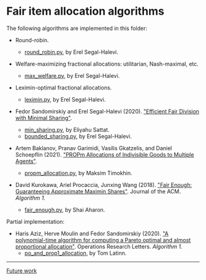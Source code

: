 # Fair item allocation algorithms

The following algorithms are implemented in this folder:

* Round-robin.
  * [round_robin.py](round_robin.py), by Erel Segal-Halevi.

* Welfare-maximizing fractional allocations: utilitarian, Nash-maximal, etc.
  * [max_welfare.py](max_welfare.py), by Erel Segal-Halevi.

* Leximin-optimal fractional allocations.
  * [leximin.py](leximin.py), by Erel Segal-Halevi.

* Fedor Sandomirskiy and Erel Segal-Halevi (2020).
["Efficient Fair Division with Minimal Sharing"](https://arxiv.org/abs/1908.01669).
  * [min_sharing.py](min_sharing.py), by Eliyahu Sattat.
  * [bounded_sharing.py](bounded_sharing.py), by Erel Segal-Halevi.

* Artem Baklanov, Pranav Garimidi, Vasilis Gkatzelis, and Daniel Schoepflin (2021).
  ["PROPm Allocations of Indivisible Goods to Multiple Agents"](https://arxiv.org/abs/2105.11348).
  * [propm_allocation.py](propm_allocation.py), by Maksim Timokhin.

* David Kurokawa, Ariel Procaccia, Junxing Wang (2018).
["Fair Enough: Guaranteeing Approximate Maximin Shares"](https://dl.acm.org/doi/abs/10.1145/3140756).
Journal of the ACM.   *Algorithm 1.*
  * [fair_enough.py](fair_enough.py), by Shai Aharon.

Partial implementation:

* Haris Aziz, Herve Moulin and Fedor Sandomirskiy (2020).
["A polynomial-time algorithm for computing a Pareto optimal and almost proportional allocation"](https://www.sciencedirect.com/science/article/pii/S0167637720301024).
Operations Research Letters. *Algorithm 1.*
  * [po_and_prop1_allocation](po_and_prop1_allocation), by Tom Latinn.

---

[Future work](README-future.md)
